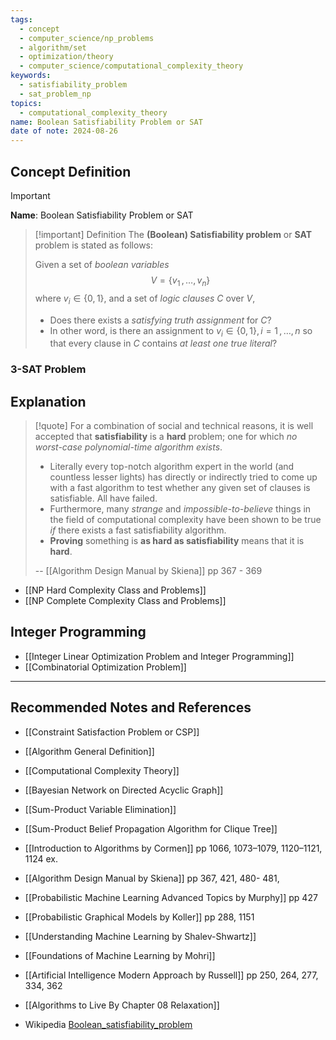 ```yaml
---
tags:
  - concept
  - computer_science/np_problems
  - algorithm/set
  - optimization/theory
  - computer_science/computational_complexity_theory
keywords:
  - satisfiability_problem
  - sat_problem_np
topics:
  - computational_complexity_theory
name: Boolean Satisfiability Problem or SAT
date of note: 2024-08-26
---
```


## Concept Definition

>[!important]
>**Name**: Boolean Satisfiability Problem or SAT

>[!important] Definition
>The **(Boolean) Satisfiability problem** or **SAT** problem is stated as follows:
>
>Given a set of *boolean variables* $$V = \{ v_{1}\,{,}\ldots{,}\,v_{n} \}$$ where $v_{i}\in \{ 0,1 \}$, and  a set of *logic clauses* $C$ over $V$, 
>- Does there exists a *satisfying truth assignment* for $C$?
>- In other word, is there an assignment to $v_{i}\in \{ 0,1 \}, i=1\,{,}\ldots{,}\,n$ so that every clause in $C$ contains *at least one true literal*?



### 3-SAT Problem


## Explanation

>[!quote]
>For a combination of social and technical reasons, it is well accepted that **satisfiability** is a **hard** problem; one for which *no worst-case polynomial-time algorithm exists*. 
>- Literally every top-notch algorithm expert in the world (and countless lesser lights) has directly or indirectly tried to come up with a fast algorithm to test whether any given set of clauses is satisfiable. All have failed. 
>- Furthermore, many *strange* and *impossible-to-believe* things in the field of computational complexity have been shown to be true *if* there exists a fast satisfiability algorithm. 
>- **Proving** something is **as hard as satisfiability** means that it is **hard**.
>  
>-- [[Algorithm Design Manual by Skiena]] pp 367 - 369  

- [[NP Hard Complexity Class and Problems]]
- [[NP Complete Complexity Class and Problems]]


## Integer Programming

- [[Integer Linear Optimization Problem and Integer Programming]]
- [[Combinatorial Optimization Problem]]



-----------
##  Recommended Notes and References



- [[Constraint Satisfaction Problem or CSP]]
- [[Algorithm General Definition]]
- [[Computational Complexity Theory]]


- [[Bayesian Network on Directed Acyclic Graph]]
- [[Sum-Product Variable Elimination]]
- [[Sum-Product Belief Propagation Algorithm for Clique Tree]]


- [[Introduction to Algorithms by Cormen]] pp 1066, 1073–1079, 1120–1121, 1124 ex.
- [[Algorithm Design Manual by Skiena]] pp 367, 421, 480- 481,
- [[Probabilistic Machine Learning Advanced Topics by Murphy]] pp 427
- [[Probabilistic Graphical Models by Koller]] pp 288, 1151
- [[Understanding Machine Learning by Shalev-Shwartz]]
- [[Foundations of Machine Learning by Mohri]]
- [[Artificial Intelligence Modern Approach by Russell]] pp 250, 264, 277, 334, 362


- [[Algorithms to Live By Chapter 08 Relaxation]]
- Wikipedia [Boolean_satisfiability_problem](https://en.wikipedia.org/wiki/Boolean_satisfiability_problem)